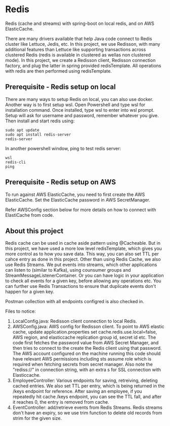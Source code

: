 # Redis
Redis (cache and streams) with spring-boot on local redis, and on AWS ElasticCache. 

There are many drivers available that help Java code connect to Redis cluster like Lettuce, Jedis, etc. 
In this project, we use Redisson, with many additional features than Lettuce like supporting transactions
across clustered Redis (redis is available in clustered as wellas non clustered mode).
In this project, we create a Redisson client, Redisson connection factory, and plug the latter in spring provided redisTemplate.
All operations with redis are then performed using redisTemplate.

## Prerequisite - Redis setup on local
There are many ways to setup Redis on local, you can also use docker. Another way is to first setup wsl.
Open Powershell and type wsl for installation command. 
Once installed, type wsl to enter into wsl prompt. Setup will ask for username and password, remember whatever you give.
Then install and start redis using: 
```
sudo apt update
sudo apt install redis-server
redis-server
```
In another powershell window, ping to test redis server:
```
wsl
redis-cli
ping
```

## Prerequisite - Redis setup on AWS
To run against AWS ElasticCache, you need to first create the AWS ElasticCache.
Set the ElasticCache password in AWS SecretManager.

Refer AWSConfig section below for more details on how to connect with ElastiCache from code.

## About this project
Redis cache can be used in cache aside pattern using @Cacheable.
But in this project, we have used a more low level redisTemplate, which gives you more control as to how you save data.
This way, you can also set TTL per cahce entry as done in this project.
Other than using Redis Cache, we also use Redis Streams.
We put events into streams, which other applications can listen to (similar to Kafka), using counsumer groups and StreamMessageListenerContainer.
Or you can have logic in your application to check all events for a given key, 
before allowing any operations etc.
You can further use Redis Transactions to ensure that duplicate events don't happen for a given key.

Postman collection with all endpoints configred is also checked in.

Files to notice:
1. LocalConfig.java: Redisson client connection to local Redis.
2. AWSConfig.java: AWS config for Redisson client. 
   To point to AWS elastic cache, update application.properties 
   set cache.redis.use.local=false, AWS region, and elasticcache replication group id, secret id etc.
   The code first fetches the password value from AWS Secret Manager, 
   and then tries to connect to the create the Redis client using that password.
   The AWS account configured on the machine running this code should have relevant AWS permissions 
   including sts assume role which is required when fetching secrets from secret manager.
   Also note the "rediss://" in connection string, with an extra s for SSL connection with Elasticcache.
3. EmployeeController: Various endpoints for saving, retreiving, deleting cached entries. 
   We also set TTL per entry, which is being returned in the /keys endpoint for reference.
   After saving an employee, if you repeatedly hit cache /keys endpoint, you can see the TTL fall, 
   and after it reaches 0, the entry is removed from cache.
4. EventController: add/retrieve events from Redis Streams. 
   Redis streams don't have an expiry, 
   so we use trim function to delete old records from strim for the given size.

   

